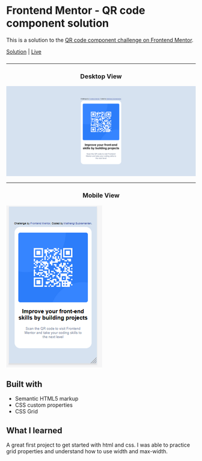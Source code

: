 # Frontend Mentor - QR code component solution

This is a solution to the [QR code component challenge on Frontend Mentor](https://www.frontendmentor.io/challenges/qr-code-component-iux_sIO_H).

[Solution](https://github.com/mathangisd/Frontend-Mentor-Challenges/tree/main/qr-code-component-main) | [Live](https://your-live-site-url.com)

### 
---
### <p style="text-align: center;">**Desktop View**</p> 

![](./screenshot_qrcode_desktop.png)

---
### <p style="text-align: center;">**Mobile View**</p> 

![](./screenshot_qrcode_mobile.png)

## Built with

- Semantic HTML5 markup
- CSS custom properties
- CSS Grid

## What I learned

A great first project to get started with html and css. I was able to practice grid properties and understand how to use width and max-width. 
